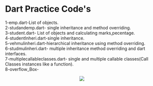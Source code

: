 # Dart Practice Code's

1-emp.dart-List of objects.<br/>
2-studandemp.dart- single inheritance and method overriding.<br/>
3-student.dart- List of objects and calculating marks,pecentage.<br/>
4-studentInheri.dart-single inheritance.<br/>
5-vehmulinheri.dart-hierarchical inheritance using method overriding.<br/>
6-studmulinheri.dart- multiple inheritance method overriding and dart interfaces.<br/>
7-multiplecallableclasses.dart- single and multiple callable classes(Call Classes instances like a function).</br>
8-overflow_Box-
<p align="center">
  <img src="https://user-images.githubusercontent.com/67632474/211131528-fd139836-ee17-4ecd-93fe-a32fdfd84515.png">
</p>
